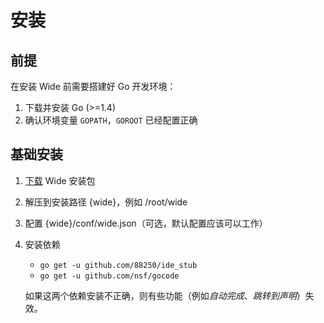 # 安装

## 前提

在安装 Wide 前需要搭建好 Go 开发环境：

1. 下载并安装 Go (>=1.4)
2. 确认环境变量 `GOPATH`，`GOROOT` 已经配置正确

## 基础安装

1. [下载](http://pan.baidu.com/s/1dD3XwOT) Wide 安装包
2. 解压到安装路径 {wide}，例如 /root/wide
3. 配置 {wide}/conf/wide.json（可选，默认配置应该可以工作）
4. 安装依赖
   * ````go get -u github.com/88250/ide_stub````
   * ````go get -u github.com/nsf/gocode````

   如果这两个依赖安装不正确，则有些功能（例如*自动完成*、*跳转到声明*）失效。




